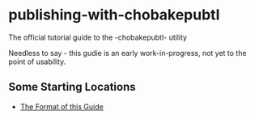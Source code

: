 # publishing-with-chobakepubtl
The official tutorial guide to the -chobakepubtl- utility

Needless to say - this gudie is an early work-in-progress,
not yet to the point of usability.

## Some Starting Locations
* [The Format of this Guide](format-of-guide.md)

